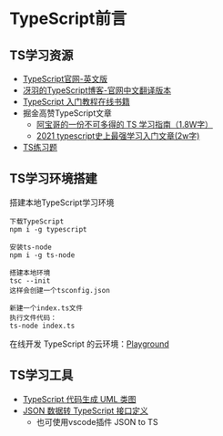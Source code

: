 # TypeScript前言

##  TS学习资源

- [TypeScript官网-英文版](https://www.typescriptlang.org/docs/handbook/typescript-from-scratch.html)
- [冴羽的TypeScript博客-官网中文翻译版本](https://ts.yayujs.com/)
- [TypeScript 入门教程在线书籍](http://ts.xcatliu.com/)
- 掘金高赞TypeScript文章
  - [阿宝哥的一份不可多得的 TS 学习指南（1.8W字）](https://juejin.cn/post/6872111128135073806)
  - [2021 typescript史上最强学习入门文章(2w字)](https://juejin.cn/post/7018805943710253086)
- [TS练习题](https://github.com/semlinker/awesome-typescript/issues)




##  TS学习环境搭建

搭建本地TypeScript学习环境

```
下载TypeScript
npm i -g typescript

安装ts-node
npm i -g ts-node

搭建本地环境
tsc --init
这样会创建一个tsconfig.json

新建一个index.ts文件
执行文件代码：
ts-node index.ts
```

在线开发 TypeScript 的云环境：[Playground](https://www.typescriptlang.org/zh/play)



## TS学习工具

- [TypeScript 代码生成 UML 类图](https://tsuml-demo.firebaseapp.com/)
- [JSON 数据转 TypeScript 接口定义]() 
  - 也可使用vscode插件 JSON to TS 

